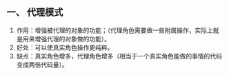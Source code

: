 ## 一、 代理模式

1. 作用：增强被代理的对象的功能；（代理角色需要做一些附属操作，实际上就是用来增强代理的对象做的功能）。
2. 好处：可以使真实角色操作更纯粹。
3. 缺点：真实角色增多，代理角色增多（相当于一个真实角色能做的事情的代码变成两倍代码量）。